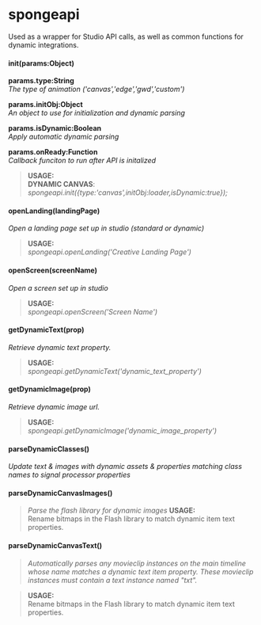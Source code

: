 # spongeapi
Used as a wrapper for Studio API calls, as well as common functions for dynamic integrations.

#### init(params:Object)
**params.type:String**  
*The type of animation ('canvas','edge','gwd','custom')*

**params.initObj:Object**  
*An object to use for initialization and dynamic parsing*

**params.isDynamic:Boolean**  
*Apply automatic dynamic parsing*

**params.onReady:Function**  
*Callback funciton to run after API is initalized*

> **USAGE:**  
> **DYNAMIC CANVAS**: *spongeapi.init({type:'canvas',initObj:loader,isDynamic:true});*

#### openLanding(landingPage)
*Open a landing page set up in studio (standard or dynamic)*  
> **USAGE:**  
> *spongeapi.openLanding('Creative Landing Page')*

#### openScreen(screenName)
*Open a screen set up in studio*  
> **USAGE:**  
> *spongeapi.openScreen('Screen Name')*

#### getDynamicText(prop)
*Retrieve dynamic text property.*  
> **USAGE:**  
> *spongeapi.getDynamicText('dynamic_text_property')*

#### getDynamicImage(prop)
*Retrieve dynamic image url.*  
> **USAGE:**  
> *spongeapi.getDynamicImage('dynamic_image_property')*

#### parseDynamicClasses()
*Update text & images with dynamic assets & properties matching class names to signal processor properties*

#### parseDynamicCanvasImages()
> *Parse the flash library for dynamic images*
> **USAGE:**  
> Rename bitmaps in the Flash library to match dynamic item text properties.

#### parseDynamicCanvasText()
> *Automatically parses any movieclip instances on the main timeline whose name matches a dynamic text item property. These movieclip instances must contain a text instance named "txt".*

> **USAGE:**  
> Rename bitmaps in the Flash library to match dynamic item text properties.

